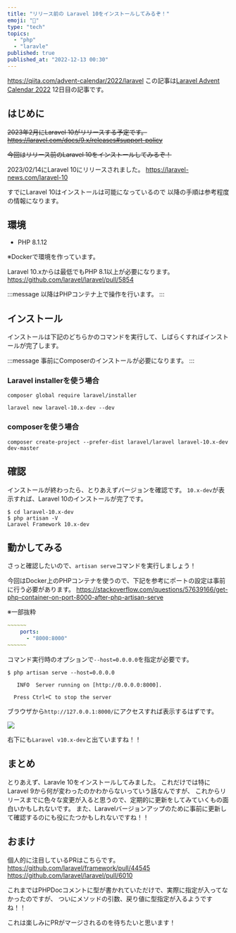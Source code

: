 ```yaml
---
title: "リリース前の Laravel 10をインストールしてみるぞ！"
emoji: "🍞"
type: "tech"
topics:
  - "php"
  - "laravle"
published: true
published_at: "2022-12-13 00:30"
---
```


https://qiita.com/advent-calendar/2022/laravel
この記事は[Laravel Advent Calendar 2022](https://qiita.com/advent-calendar/2022/laravel) 12日目の記事です。

## はじめに

~~2023年2月にLaravel 10がリリースする予定です。~~
~~https://laravel.com/docs/9.x/releases#support-policy~~

~~今回はリリース前のLaravel 10をインストールしてみるぞ！~~

2023/02/14にLaravel 10にリリースされました。
https://laravel-news.com/laravel-10

すでにLaravel 10はインストールは可能になっているので
以降の手順は参考程度の情報になります。

## 環境

- PHP 8.1.12

※Dockerで環境を作っています。

Laravel 10.xからは最低でもPHP 8.1以上が必要になります。
https://github.com/laravel/laravel/pull/5854

:::message
以降はPHPコンテナ上で操作を行います。
:::

## インストール

インストールは下記のどちらかのコマンドを実行して、しばらくすればインストールが完了します。

:::message
事前にComposerのインストールが必要になります。
:::

### Laravel installerを使う場合

```
composer global require laravel/installer

laravel new laravel-10.x-dev --dev
```

### composerを使う場合

```
composer create-project --prefer-dist laravel/laravel laravel-10.x-dev dev-master
```

## 確認

インストールが終わったら、とりあえずバージョンを確認です。
`10.x-dev`が表示すれば、Laravel 10のインストールが完了です。

```
$ cd laravel-10.x-dev
$ php artisan -V
Laravel Framework 10.x-dev
```

## 動かしてみる

さっと確認したいので、`artisan serve`コマンドを実行しましょう！

今回はDocker上のPHPコンテナを使うので、下記を参考にポートの設定は事前に行う必要があります。
https://stackoverflow.com/questions/57639166/get-php-container-on-port-8000-after-php-artisan-serve


※一部抜粋
```yml:docker-compose.yml
~~~~~~
    ports:
      - "8000:8000"
~~~~~~
```

コマンド実行時のオプションで`--host=0.0.0.0`を指定が必要です。

```
$ php artisan serve --host=0.0.0.0

   INFO  Server running on [http://0.0.0.0:8000].  

  Press Ctrl+C to stop the server
```

ブラウザから`http://127.0.0.1:8000/`にアクセスすれば表示するはずです。

![](https://storage.googleapis.com/zenn-user-upload/4479b8faac39-20221213.png)

右下にも`Laravel v10.x-dev`と出ていますね！！

## まとめ

とりあえず、Laravle 10をインストールしてみました。
これだけでは特にLaravel 9から何が変わったのかわからないっていう話なんですが、
これからリリースまでに色々な変更が入ると思うので、定期的に更新をしてみていくもの面白いかもしれないです。
また、Laravelバージョンアップのために事前に更新して確認するのにも役にたつかもしれないですね！！

## おまけ

個人的に注目しているPRはこちらです。
https://github.com/laravel/framework/pull/44545
https://github.com/laravel/laravel/pull/6010

これまではPHPDocコメントに型が書かれていただけで、実際に指定が入ってなかったのですが、
ついにメソッドの引数、戻り値に型指定が入るようですね！！

これは楽しみにPRがマージされるのを待ちたいと思います！